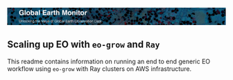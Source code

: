 ![GEM](figs/gem.png)

## Scaling up EO with `eo-grow` and `Ray`

This readme contains information on running an end to end generic EO workflow using `eo-grow` with Ray clusters on AWS 
infrastructure.

